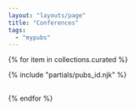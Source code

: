 ```yaml
---
layout: "layouts/page"
title: "Conferences"
tags:
  - "mypubs"
---
```


{% for item in collections.curated %}
    <p>{% include "partials/pubs_id.njk" %}</p>
    </br>
{% endfor %}
